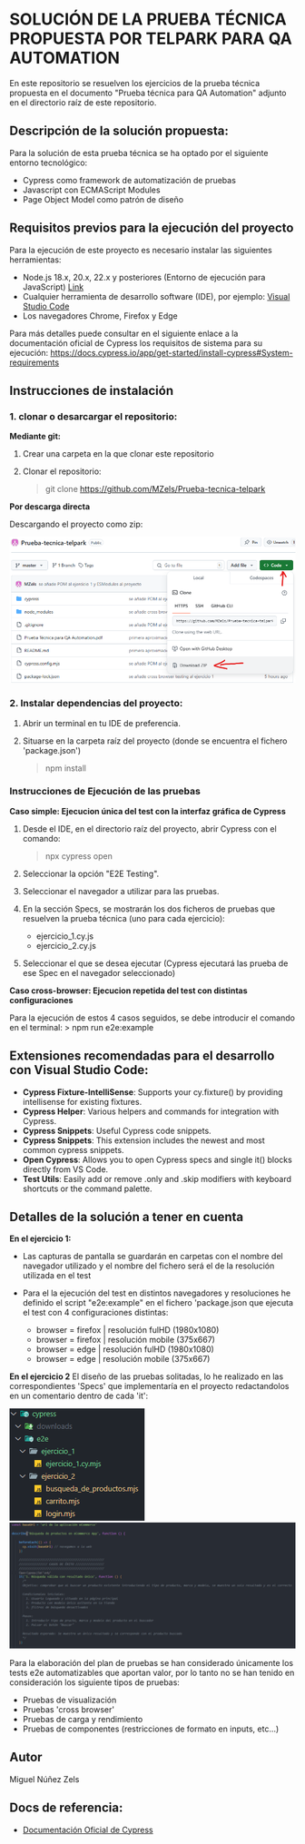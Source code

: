 # SOLUCIÓN DE LA PRUEBA TÉCNICA PROPUESTA POR TELPARK PARA QA AUTOMATION

En este repositorio se resuelven los ejercicios de la prueba técnica propuesta en el documento "Prueba técnica para QA Automation" adjunto en el directorio raíz de este repositorio.

## Descripción de la solución propuesta:

Para la solución de esta prueba técnica se ha optado por el siguiente entorno tecnológico:

* Cypress como framework de automatización de pruebas
* Javascript con ECMAScript Modules
* Page Object Model como patrón de diseño

## Requisitos previos para la ejecución del proyecto

Para la ejecución de este proyecto es necesario instalar las siguientes herramientas:

* Node.js 18.x, 20.x, 22.x y posteriores (Entorno de ejecución para JavaScript) [Link](https://nodejs.org/)
* Cualquier herramienta de desarrollo software (IDE), por ejemplo: [Visual Studio Code](https://code.visualstudio.com/Download)
* Los navegadores Chrome, Firefox y Edge

Para más detalles puede consultar en el siguiente enlace a la documentación oficial de Cypress los requisitos de sistema para su ejecución:
https://docs.cypress.io/app/get-started/install-cypress#System-requirements

## Instrucciones de instalación

### 1. clonar o desarcargar el repositorio:

**Mediante git:**

1. Crear una carpeta en la que clonar este repositorio
2. Clonar el repositorio: 

    > git clone https://github.com/MZels/Prueba-tecnica-telpark

**Por descarga directa**

Descargando el proyecto como zip:

![Descargar zip del proyecto](https://github.com/MZels/Prueba-tecnica-telpark/blob/master/capturas/captura_download_zip.png?raw=true)

### 2. Instalar dependencias del proyecto:

1. Abrir un terminal en tu IDE de preferencia.
2. Situarse en la carpeta raíz del proyecto (donde se encuentra el fichero 'package.json')

    > npm install

### Instrucciones de Ejecución de las pruebas

**Caso simple: Ejecucion única del test con la interfaz gráfica de Cypress**

1. Desde el IDE, en el directorio raíz del proyecto, abrir Cypress con el comando:

    > npx cypress open
   
2. Seleccionar la opción "E2E Testing".
3. Seleccionar el navegador a utilizar para las pruebas.
4. En la sección Specs, se mostrarán los dos ficheros de pruebas que resuelven la prueba técnica (uno para cada ejercicio):

    * ejercicio_1.cy.js
    * ejercicio_2.cy.js
   
5. Seleccionar el que se desea ejecutar (Cypress ejecutará las prueba de ese Spec en el navegador seleccionado)

**Caso cross-browser: Ejecucion repetida del test con distintas configuraciones**

Para la ejecución de estos 4 casos seguidos, se debe introducir el comando en el terminal:
    > npm run e2e:example

## Extensiones recomendadas para el desarrollo con Visual Studio Code:

* **Cypress Fixture-IntelliSense**: Supports your cy.fixture() by providing intellisense for existing fixtures.
* **Cypress Helper**: Various helpers and commands for integration with Cypress.
* **Cypress Snippets**: Useful Cypress code snippets.
* **Cypress Snippets**: This extension includes the newest and most common cypress snippets.
* **Open Cypress**: Allows you to open Cypress specs and single it() blocks directly from VS Code.
* **Test Utils**: Easily add or remove .only and .skip modifiers with keyboard shortcuts or the command palette.


## Detalles de la solución a tener en cuenta

**En el ejercicio 1:**

* Las capturas de pantalla se guardarán en carpetas con el nombre del navegador utilizado y el nombre del fichero será el de la resolución utilizada en el test

* Para el la ejecución del test en distintos navegadores y resoluciones he definido el script "e2e:example" en el fichero 'package.json que ejecuta el test con 4 configuraciones distintas:

    - browser = firefox | resolución fulHD (1980x1080)
    - browser = firefox | resolución mobile (375x667)
    - browser = edge | resolución fulHD (1980x1080)
    - browser = edge | resolución mobile (375x667)


**En el ejercicio 2**
El diseño de las pruebas solitadas, lo he realizado en las correspondientes 'Specs' que implementaría en el proyecto redactandolos en un comentario dentro de cada 'it':

![specs para el ejercicio 2](https://github.com/MZels/Prueba-tecnica-telpark/blob/master/capturas/estructura_specs.png?raw=true)
![ejemplo de spec del ejercicio 2](https://github.com/MZels/Prueba-tecnica-telpark/blob/master/capturas/ejemplo_spec.png?raw=true)

Para la elaboración del plan de pruebas se han considerado únicamente los tests e2e automatizables que aportan valor, por lo tanto no se han tenido en consideración los siguiente tipos de pruebas:

* Pruebas de visualización
* Pruebas 'cross browser'
* Pruebas de carga y rendimiento
* Pruebas de componentes (restricciones de formato en inputs, etc...)

## Autor

Miguel Núñez Zels

## Docs de referencia:

* [Documentación Oficial de Cypress](https://docs.cypress.io/guides)
